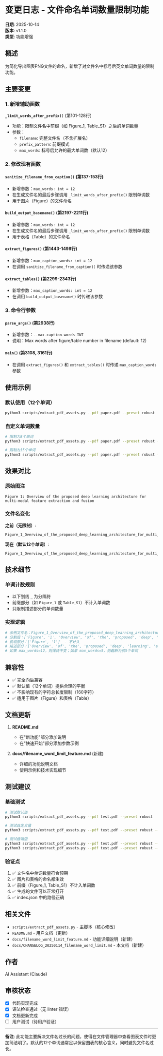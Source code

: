 # 变更日志 - 文件命名单词数量限制功能

**日期**: 2025-10-14  
**版本**: v1.1.0  
**类型**: 功能增强

## 概述

为简化导出图表PNG文件的命名，新增了对文件名中标号后英文单词数量的限制功能。

## 主要变更

### 1. 新增辅助函数

**`_limit_words_after_prefix()`** (第101-128行)
- 功能：限制文件名中前缀（如 Figure_1, Table_S1）之后的单词数量
- 参数：
  - `filename`: 完整文件名（不含扩展名）
  - `prefix_pattern`: 前缀模式
  - `max_words`: 标号后允许的最大单词数（默认12）

### 2. 修改现有函数

#### `sanitize_filename_from_caption()` (第137-153行)
- 新增参数：`max_words: int = 12`
- 在生成文件名的最后步骤调用 `_limit_words_after_prefix()` 限制单词数
- 用于图片（Figure）的文件命名

#### `build_output_basename()` (第2197-2211行)
- 新增参数：`max_words: int = 12`
- 在生成文件名的最后步骤调用 `_limit_words_after_prefix()` 限制单词数
- 用于表格（Table）的文件命名

#### `extract_figures()` (第1443-1498行)
- 新增参数：`max_caption_words: int = 12`
- 在调用 `sanitize_filename_from_caption()` 时传递该参数

#### `extract_tables()` (第2299-2343行)
- 新增参数：`max_caption_words: int = 12`
- 在调用 `build_output_basename()` 时传递该参数

### 3. 命令行参数

#### `parse_args()` (第2938行)
- 新增参数：`--max-caption-words INT`
- 说明：Max words after figure/table number in filename (default: 12)

#### `main()` (第3108, 3161行)
- 在调用 `extract_figures()` 和 `extract_tables()` 时传递 `max_caption_words` 参数

## 使用示例

### 默认使用（12个单词）
```bash
python3 scripts/extract_pdf_assets.py --pdf paper.pdf --preset robust
```

### 自定义单词数量
```bash
# 限制为8个单词
python3 scripts/extract_pdf_assets.py --pdf paper.pdf --preset robust --max-caption-words 8

# 限制为15个单词
python3 scripts/extract_pdf_assets.py --pdf paper.pdf --preset robust --max-caption-words 15
```

## 效果对比

### 原始图注
```
Figure 1: Overview of the proposed deep learning architecture for multi-modal feature extraction and fusion
```

### 文件名变化

**之前（无限制）**:
```
Figure_1_Overview_of_the_proposed_deep_learning_architecture_for_multi_modal_feature_extraction_and_fusion.png
```

**现在（默认12个单词）**:
```
Figure_1_Overview_of_the_proposed_deep_learning_architecture_for_multi_modal_feature_extraction.png
```

## 技术细节

### 单词计数规则
- 以下划线 `_` 为分隔符
- 前缀部分（如 `Figure_1` 或 `Table_S1`）不计入单词数
- 只限制描述部分的单词数量

### 实现逻辑
```python
# 示例文件名：Figure_1_Overview_of_the_proposed_deep_learning_architecture
# 分割后：['Figure', '1', 'Overview', 'of', 'the', 'proposed', 'deep', 'learning', 'architecture']
# 前缀部分：['Figure', '1']  - 不计入
# 描述部分：['Overview', 'of', 'the', 'proposed', 'deep', 'learning', 'architecture']  - 7个单词
# 如果 max_words=12，则保持不变；如果 max_words=5，则截断为前5个单词
```

## 兼容性

- ✅ 完全向后兼容
- ✅ 默认值（12个单词）提供合理的平衡
- ✅ 不影响现有的字符总长度限制（160字符）
- ✅ 适用于图片（Figure）和表格（Table）

## 文档更新

1. **README.md**
   - 在"新功能"部分添加说明
   - 在"快速开始"部分添加参数示例

2. **docs/filename_word_limit_feature.md** (新建)
   - 详细的功能说明文档
   - 使用示例和技术实现细节

## 测试建议

### 基础测试
```bash
# 测试默认值
python3 scripts/extract_pdf_assets.py --pdf test.pdf --preset robust

# 测试自定义值
python3 scripts/extract_pdf_assets.py --pdf test.pdf --preset robust --max-caption-words 6

# 测试极端值
python3 scripts/extract_pdf_assets.py --pdf test.pdf --preset robust --max-caption-words 3
python3 scripts/extract_pdf_assets.py --pdf test.pdf --preset robust --max-caption-words 50
```

### 验证点
1. ✅ 文件名中单词数量符合预期
2. ✅ 图片和表格的命名都生效
3. ✅ 前缀（Figure_1, Table_S1）不计入单词数
4. ✅ 生成的文件可以正常打开
5. ✅ index.json 中的路径正确

## 相关文件

- `scripts/extract_pdf_assets.py` - 主脚本（核心修改）
- `README.md` - 用户文档（更新）
- `docs/filename_word_limit_feature.md` - 功能详细说明（新建）
- `docs/CHANGELOG_20250114_filename_word_limit.md` - 本文档（新建）

## 作者

AI Assistant (Claude)

## 审核状态

- [x] 代码实现完成
- [x] 语法检查通过（无 linter 错误）
- [x] 文档更新完成
- [ ] 用户测试（待用户验证）

---

**备注**: 此功能主要解决文件名过长的问题，使得在文件管理器中查看图表文件时更加简洁明了。默认的12个单词通常足以保留图表的核心含义，同时避免文件名过长。

